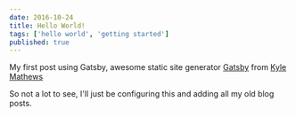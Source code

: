 ```yaml
---
date: 2016-10-24
title: Hello World!
tags: ['hello world', 'getting started']
published: true
---
```


My first post using Gatsby, awesome static site generator
[Gatsby][gatsby] from [Kyle Mathews][kyle]

So not a lot to see, I'll just be configuring this and adding all my
old blog posts.

<!-- Links -->

[gatsby]: https://github.com/gatsbyjs/gatsby
[kyle]: https://github.com/KyleAMathews
